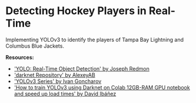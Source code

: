 # Detecting Hockey Players in Real-Time

Implementing YOLOv3 to identify the players of Tampa Bay Lightning and Columbus Blue Jackets.

**Resources:**
* ['YOLO: Real-Time Object Detection' by Joseph Redmon](https://pjreddie.com/darknet/yolo/)
* ['darknet Repository' by AlexeyAB](https://github.com/AlexeyAB/darknet)
* ['YOLOv3 Series' by Ivan Goncharov](https://www.youtube.com/playlist?list=PLZBN9cDu0MSk4IFFnTOIDihvhnHWhAa8W)
* ['How to train YOLOv3 using Darknet on Colab 12GB-RAM GPU notebook and speed up load times' by David Ibáñez](http://blog.ibanyez.info/blogs/coding/20190410-run-a-google-colab-notebook-to-train-yolov3-using-darknet-in/)
